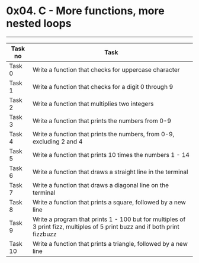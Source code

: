 # 0x04. C - More functions, more nested loops
---
|Task no|Task	|
|-------|-------|
|Task 0	|Write a function that checks for uppercase character|
|Task 1 |Write a function that checks for a digit 0 through 9|
|Task 2 |Write a function that multiplies two integers|
|Task 3 |Write a function that prints the numbers from 0-9|
|Task 4	|Write a function that prints the numbers, from 0-9, excluding 2 and 4|
|Task 5	|Write a function that prints 10 times the numbers 1 - 14|
|Task 6	|Write a function that draws a straight line in the terminal|
|Task 7 |Write a function that draws a diagonal line on the terminal|
|Task 8 |Write a function that prints a square, followed by a new line|
|Task 9 |Write a program that prints 1 - 100 but for multiples of 3 print fizz, multiples of 5 print buzz and if both print fizzbuzz|
|Task 10|Write a function that prints a triangle, followed by a new line|

